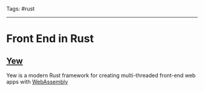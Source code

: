 Tags: #rust

---

# Front End in Rust

## [Yew](https://yew.rs/docs/en/)

Yew is  a modern Rust framework for creating multi-threaded front-end web apps with [WebAssembly](https://webassembly.org/)